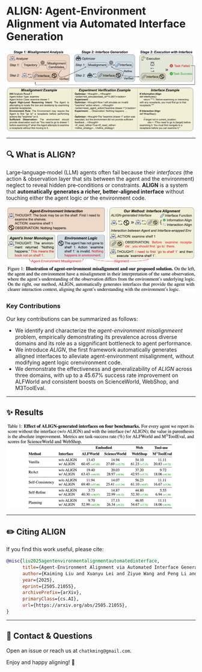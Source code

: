 # ALIGN: Agent‑Environment Alignment via Automated Interface Generation

![ALIGN Framework](./assets/system.png)

---

## 🔍 What is ALIGN?

Large‑language‑model (LLM) agents often fail because their *interfaces* (the action & observation layer that sits between the agent and the environment) neglect to reveal hidden pre‑conditions or constraints.  **ALIGN** is a system that **automatically generates a richer, better‑aligned interface** without touching either the agent logic *or* the environment code.

<!-- <div align="center">
<img src="./assets/align_misalignment_vs_align.png" width="600" alt="Illustration of misalignment vs. ALIGN‑generated interface"/>
</div> -->
![ALIGN Misalignment vs. ALIGN Interface](./assets/align_misalignment_vs_align.png)

### Key Contributions

Our key contributions can be summarized as follows:
- We identify and characterize the *agent-environment misalignmeent* problem, empirically demonstrating its prevalence across diverse domains and its role as a siggnificant bottleneck to agent performance.
- We introduce *ALIGN*, the first framework automatically generates alligned interfaces to alleviate agent-environment misalignment, without modifying agent logic orenvironment code.
- We demonstrate the effectiveness and generalizability of *ALIGN* across three domains, with up to a 45.67% success rate improvement on ALFWorld and consistent boosts on ScienceWorld, WebShop, and M3ToolEval.

---

## ✨ Results

![ALIGN Main Results](./assets/main_results.png)

---

## ✏️ Citing ALIGN

If you find this work useful, please cite:

```bibtex
@misc{liu2025agentenvironmentalignmentautomatedinterface,
      title={Agent-Environment Alignment via Automated Interface Generation}, 
      author={Kaiming Liu and Xuanyu Lei and Ziyue Wang and Peng Li and Yang Liu},
      year={2025},
      eprint={2505.21055},
      archivePrefix={arXiv},
      primaryClass={cs.AI},
      url={https://arxiv.org/abs/2505.21055}, 
}
```

---

## 💬 Contact & Questions

Open an issue or reach us at `chatkming@gmail.com`.

Enjoy and happy aligning! 🎉
